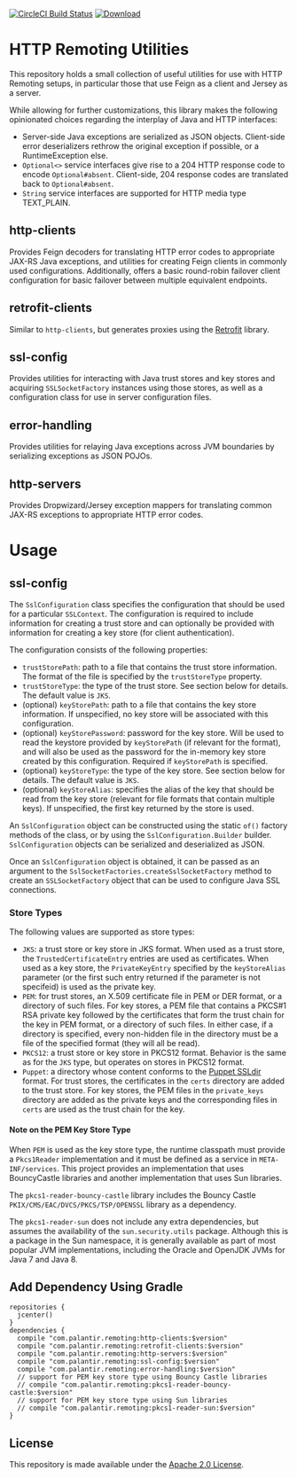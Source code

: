 [![CircleCI Build Status](https://circleci.com/gh/palantir/http-remoting/tree/develop.svg?style=shield)](https://circleci.com/gh/palantir/http-remoting)
[![Download](https://api.bintray.com/packages/palantir/releases/http-remoting/images/download.svg) ](https://bintray.com/palantir/releases/http-remoting/_latestVersion)

HTTP Remoting Utilities
=======================
This repository holds a small collection of useful utilities for use with HTTP Remoting setups,
in particular those that use Feign as a client and Jersey as a server.

While allowing for further customizations, this library makes the following opinionated choices
regarding the interplay of Java and HTTP interfaces:
- Server-side Java exceptions are serialized as JSON objects. Client-side error deserializers
  rethrow the original exception if possible, or a RuntimeException else.
- `Optional<>` service interfaces give rise to a 204 HTTP response code to encode `Optional#absent`.
  Client-side, 204 response codes are translated back to `Optional#absent`.
- `String` service interfaces are supported for HTTP media type TEXT_PLAIN.

http-clients
------------
Provides Feign decoders for translating HTTP error codes to appropriate JAX-RS Java exceptions,
and utilities for creating Feign clients in commonly used configurations. Additionally,
offers a basic round-robin failover client configuration for basic failover between multiple
equivalent endpoints.

retrofit-clients
----------------
Similar to `http-clients`, but generates proxies using the [Retrofit](http://square.github.io/retrofit/)
library.

ssl-config
----------
Provides utilities for interacting with Java trust stores and key stores and acquiring
`SSLSocketFactory` instances using those stores, as well as a configuration class for
use in server configuration files.

error-handling
--------------
Provides utilities for relaying Java exceptions across JVM boundaries by serializing exceptions
as JSON POJOs.

http-servers
------------
Provides Dropwizard/Jersey exception mappers for translating common JAX-RS exceptions to
appropriate HTTP error codes.

Usage
=====

ssl-config
----------
The `SslConfiguration` class specifies the configuration that should be used for a particular
`SSLContext`. The configuration is required to include information for creating a trust store and
can optionally be provided with information for creating a key store (for client authentication).

The configuration consists of the following properties:

* `trustStorePath`: path to a file that contains the trust store information. The format of the
 file is specified by the `trustStoreType` property.
* `trustStoreType`: the type of the trust store. See section below for details. The default value
 is `JKS`.
* (optional) `keyStorePath`: path to a file that contains the key store information. If unspecified,
 no key store will be associated with this configuration.
* (optional) `keyStorePassword`: password for the key store. Will be used to read the keystore
 provided by `keyStorePath` (if relevant for the format), and will also be used as the password
 for the in-memory key store created by this configuration. Required if `keyStorePath` is specified.
* (optional) `keyStoreType`: the type of the key store. See section below for details. The default
 value is `JKS`.
* (optional) `keyStoreAlias`: specifies the alias of the key that should be read from the key store
 (relevant for file formats that contain multiple keys). If unspecified, the first key returned by
 the store is used.

An `SslConfiguration` object can be constructed using the static `of()` factory methods of the
class, or by using the `SslConfiguration.Builder` builder. `SslConfiguration` objects can be
serialized and deserialized as JSON.

Once an `SslConfiguration` object is obtained, it can be passed as an argument to the
`SslSocketFactories.createSslSocketFactory` method to create an `SSLSocketFactory` object that can
be used to configure Java SSL connections.

### Store Types

The following values are supported as store types:

* `JKS`: a trust store or key store in JKS format. When used as a trust store, the
 `TrustedCertificateEntry` entries are used as certificates. When used as a key store, the
 `PrivateKeyEntry` specified by the `keyStoreAlias` parameter (or the first such entry returned if
 the parameter is not specifeid) is used as the private key.
* `PEM`: for trust stores, an X.509 certificate file in PEM or DER format, or a directory of such
 files. For key stores, a PEM file that contains a PKCS#1 RSA private key followed by the
 certificates that form the trust chain for the key in PEM format, or a directory of such files. In
 either case, if a directory is specified, every non-hidden file in the directory must be a file of
 the specified format (they will all be read).
* `PKCS12`: a trust store or key store in PKCS12 format. Behavior is the same as for the `JKS` type,
 but operates on stores in PKCS12 format.
* `Puppet`: a directory whose content conforms to the [Puppet SSLdir](https://docs.puppet.com/puppet/latest/reference/dirs_ssldir.html)
 format. For trust stores, the certificates in the `certs` directory are added to the trust store.
 For key stores, the PEM files in the `private_keys` directory are added as the private keys and
 the corresponding files in `certs` are used as the trust chain for the key.

#### Note on the PEM Key Store Type

When `PEM` is used as the key store type, the runtime classpath must provide a `Pkcs1Reader`
implementation and it must be defined as a service in `META-INF/services`. This project provides an
implementation that uses BouncyCastle libraries and another implementation that uses Sun libraries.

The `pkcs1-reader-bouncy-castle` library includes the Bouncy Castle
`PKIX/CMS/EAC/DVCS/PKCS/TSP/OPENSSL` library as a dependency.

The `pkcs1-reader-sun` does not include any extra dependencies, but assumes the availability of the
`sun.security.utils` package. Although this is a package in the Sun namespace, it is generally
available as part of most popular JVM implementations, including the Oracle and OpenJDK JVMs for
Java 7 and Java 8.

Add Dependency Using Gradle
---------------------------

    repositories {
      jcenter()
    }
    dependencies {
      compile "com.palantir.remoting:http-clients:$version"
      compile "com.palantir.remoting:retrofit-clients:$version"
      compile "com.palantir.remoting:http-servers:$version"
      compile "com.palantir.remoting:ssl-config:$version"
      compile "com.palantir.remoting:error-handling:$version"
      // support for PEM key store type using Bouncy Castle libraries
      // compile "com.palantir.remoting:pkcs1-reader-bouncy-castle:$version"
      // support for PEM key store type using Sun libraries
      // compile "com.palantir.remoting:pkcs1-reader-sun:$version"
    }


License
-------
This repository is made available under the [Apache 2.0 License](http://www.apache.org/licenses/LICENSE-2.0).
